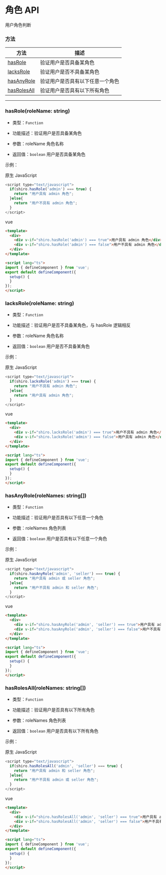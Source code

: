 # 角色 API


用户角色判断


### 方法

|  方法                                                    | 描述                          |
|  ----                                                   | ----                          |
| [hasRole](role.html#角色-api-hasrolerolename-string)             | 验证用户是否具备某角色           |
| [lacksRole](role.html#角色-api-acksrolerolename-string)          | 验证用户是否不具备某角色         |
| [hasAnyRole](role.html#角色-api-hasanyrolerolenames-string[])    | 验证用户是否具有以下任意一个角色  |
| [hasRolesAll](role.html#角色-api-hasrolesallrolenames-string[])  | 验证用户是否具有以下所有角色      |


---

### **hasRole(roleName: string)**
* 类型：`Function`

* 功能描述：验证用户是否具备某角色

* 参数：roleName 角色名称

* 返回值：`boolean` 用户是否具备某角色

示例：

原生 JavaScript
```javascript
<script type="text/javascript">
  if(shiro.hasRole('admin') === true) {
    return "用户具有 admin 角色";
  }else{
    return "用户不具有 admin 角色";
  }
</script>
```

vue
```html
<template>
  <div>
    <div v-if="shiro.hasRole('admin') === true">用户具有 admin 角色</div>
    <div v-if="shiro.hasRole('admin') === false">用户不具有 admin 角色</div>
  </div>
</template>

<script lang="ts">
import { defineComponent } from 'vue';
export default defineComponent({
  setup() {
  }
});
</script>
```


### **lacksRole(roleName: string)**
* 类型：`Function`

* 功能描述：验证用户是否不具备某角色，与 hasRole 逻辑相反

* 参数：roleName 角色名称

* 返回值：`boolean` 用户是否不具备某角色

示例：

原生 JavaScript
```javascript
<script type="text/javascript">
  if(shiro.lacksRole('admin') === true) {
    return "用户不具有 admin 角色";
  }else{
    return "用户具有 admin 角色";
  }
</script>
```

vue
```html
<template>
  <div>
    <div v-if="shiro.lacksRole('admin') === true">用户不具有 admin 角色</div>
    <div v-if="shiro.lacksRole('admin') === false">用户具有 admin 角色</div>
  </div>
</template>

<script lang="ts">
import { defineComponent } from 'vue';
export default defineComponent({
  setup() {
  }
});
</script>
```


### **hasAnyRole(roleNames: string[])**
* 类型：`Function`

* 功能描述：验证用户是否具有以下任意一个角色

* 参数：roleNames 角色列表

* 返回值：`boolean` 用户是否具有以下任意一个角色

示例：

原生 JavaScript
```javascript
<script type="text/javascript">
  if(shiro.hasAnyRole('admin', 'seller') === true) {
    return "用户具有 admin 或 seller 角色";
  }else{
    return "用户不具有 admin 和 seller 角色";
  }
</script>
```

vue
```html
<template>
  <div>
    <div v-if="shiro.hasAnyRole('admin', 'seller') === true">用户具有 admin 或 seller 角色</div>
    <div v-if="shiro.hasAnyRole('admin', 'seller') === false">用户不具有 admin 和 seller 角色</div>
  </div>
</template>

<script lang="ts">
import { defineComponent } from 'vue';
export default defineComponent({
  setup() {
  }
});
</script>
```


### **hasRolesAll(roleNames: string[])**
* 类型：`Function`

* 功能描述：验证用户是否具有以下所有角色

* 参数：roleNames 角色列表

* 返回值：`boolean` 用户是否具有以下所有角色

示例：

原生 JavaScript
```javascript
<script type="text/javascript">
  if(shiro.hasRolesAll('admin', 'seller') === true) {
    return "用户具有 admin 和 seller 角色";
  }else{
    return "用户不具有 admin 或 seller 角色";
  }
</script>
```

vue
```html
<template>
  <div>
    <div v-if="shiro.hasRolesAll('admin', 'seller') === true">用户具有 admin 和 seller 角色</div>
    <div v-if="shiro.hasRolesAll('admin', 'seller') === false">用户不具有 admin 或 seller 角色</div>
  </div>
</template>

<script lang="ts">
import { defineComponent } from 'vue';
export default defineComponent({
  setup() {
  }
});
</script>
```
